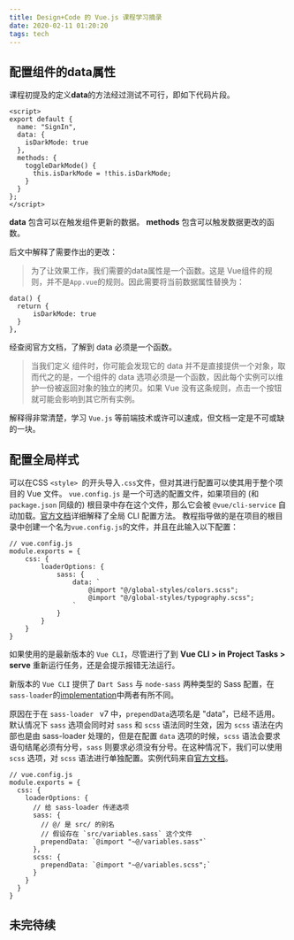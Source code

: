 ```yaml
---
title: Design+Code 的 Vue.js 课程学习摘录
date: 2020-02-11 01:20:20
tags: tech
---
```


## 配置组件的data属性

课程初提及的定义**data**的方法经过测试不可行，即如下代码片段。

```
<script>
export default {
  name: "SignIn",
  data: {
    isDarkMode: true
  },
  methods: {
    toggleDarkMode() {
      this.isDarkMode = !this.isDarkMode;
    }
  }
};
</script>
```

**data** 包含可以在触发组件更新的数据。
**methods** 包含可以触发数据更改的函数。

后文中解释了需要作出的更改：

>为了让效果工作，我们需要的data属性是一个函数。这是 Vue组件的规则，并不是`App.vue`的规则。因此需要将当前数据属性替换为：

```
data() {
  return {
      isDarkMode: true
  }
},
```

经查阅官方文档，了解到 data 必须是一个函数。

>当我们定义 <button-counter> 组件时，你可能会发现它的 data 并不是直接提供一个对象，取而代之的是，一个组件的 data 选项必须是一个函数，因此每个实例可以维护一份被返回对象的独立的拷贝。如果 Vue 没有这条规则，点击一个按钮就可能会影响到其它所有实例。

解释得非常清楚，学习 `Vue.js` 等前端技术或许可以速成，但文档一定是不可或缺的一块。

## 配置全局样式

可以在CSS `<style> `的开头导入`.css`文件，但对其进行配置可以使其用于整个项目的 Vue 文件。
`vue.config.js` 是一个可选的配置文件，如果项目的 (和 `package.json` 同级的) 根目录中存在这个文件，那么它会被 `@vue/cli-service` 自动加载。[官方文档](https://cli.vuejs.org/zh/config/#chainwebpack)详细解释了全局 CLI 配置方法。
教程指导做的是在项目的根目录中创建一个名为`vue.config.js`的文件，并且在此输入以下配置：

```
// vue.config.js
module.exports = {
    css: {
        loaderOptions: {
            sass: {
                data: `
                    @import "@/global-styles/colors.scss";
                    @import "@/global-styles/typography.scss";
                `
            }
        }
    }
}
```

如果使用的是最新版本的 `Vue CLI`，尽管进行了到 **Vue CLI > in Project Tasks > serve** 重新运行任务，还是会提示报错无法运行。

新版本的 `Vue CLI` 提供了 `Dart Sass` 与 `node-sass` 两种类型的 Sass 配置，在`sass-loader`的[implementation](https://github.com/webpack-contrib/sass-loader)中两者有所不同。

原因在于在 `sass-loader ` v7 中，`prependData`选项名是 "data”，已经不适用。
默认情况下 `sass` 选项会同时对 `sass` 和 `scss` 语法同时生效，因为 `scss` 语法在内部也是由 sass-loader 处理的，但是在配置 `data` 选项的时候，`scss` 语法会要求语句结尾必须有分号，`sass` 则要求必须没有分号。在这种情况下，我们可以使用 `scss` 选项，对 `scss` 语法进行单独配置。实例代码来自[官方文档](https://cli.vuejs.org/zh/guide/css.html#css-modules)。

```
// vue.config.js
module.exports = {
  css: {
    loaderOptions: {
      // 给 sass-loader 传递选项
      sass: {
        // @/ 是 src/ 的别名
        // 假设存在 `src/variables.sass` 这个文件
        prependData: `@import "~@/variables.sass"`
      },
      scss: {
        prependData: `@import "~@/variables.scss";`
      }
    }
  }
}
```

## 未完待续